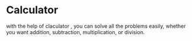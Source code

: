 # Calculator
with the help of claculator , you can solve all the problems easily, whether you want addition, subtraction, multiplication, or division.
